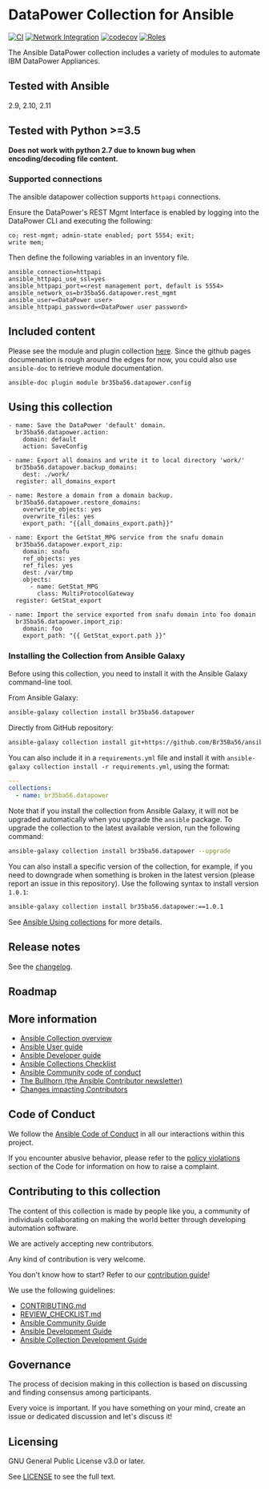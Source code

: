 # DataPower Collection for Ansible
[![CI](https://github.com/br35ba56/ansible-datapower/workflows/CI/badge.svg?event=push)](https://github.com/br35ba56/ansible-datapower/actions)
[![Network Integration](https://github.com/Br35Ba56/ansible-datapower/actions/workflows/network-integration.yml/badge.svg)](https://github.com/Br35Ba56/ansible-datapower/actions/workflows/network-integration.yml)
[![codecov](https://codecov.io/gh/tony-schndr/ansible-datapower/branch/main/graph/badge.svg?token=0RY2TCSVLV)](https://codecov.io/gh/tony-schndr/ansible-datapower)
[![Roles](https://github.com/Br35Ba56/ansible-datapower/actions/workflows/test-roles.yml/badge.svg)](https://github.com/Br35Ba56/ansible-datapower/actions/workflows/test-roles.yml)

The Ansible DataPower collection includes a variety of modules to automate IBM DataPower Appliances.


## Tested with Ansible
2.9, 2.10, 2.11

## Tested with Python >=3.5
**Does not work with python 2.7 due to known bug when encoding/decoding file content.**

### Supported connections

The ansible datapower collection supports `httpapi` connections.

Ensure the DataPower's REST Mgmt Interface is enabled by logging into the DataPower CLI and executing the following:
```
co; rest-mgmt; admin-state enabled; port 5554; exit;
write mem;
```

Then define the following variables in an inventory file.
```
ansible_connection=httpapi
ansible_httpapi_use_ssl=yes
ansible_httpapi_port=<rest management port, default is 5554>
ansible_network_os=br35ba56.datapower.rest_mgmt
ansible_user=<DataPower user>
ansible_httpapi_password=<DataPower user password>
```



## Included content
Please see the module and plugin collection [here](https://br35ba56.github.io/ansible-datapower/).
Since the github pages documenation is rough around the edges for now, you could also use `ansible-doc` to retrieve module documentation.

```
ansible-doc plugin module br35ba56.datapower.config
```
## Using this collection

<!--Include some quick examples that cover the most common use cases for your collection content. It can include the following examples of installation and upgrade (change NAMESPACE.COLLECTION_NAME correspondingly):-->

```yaml=
- name: Save the DataPower 'default' domain.
  br35ba56.datapower.action:
    domain: default
    action: SaveConfig
```

```yaml=
- name: Export all domains and write it to local directory 'work/'
  br35ba56.datapower.backup_domains:
    dest: ./work/
  register: all_domains_export
```

```yaml=
- name: Restore a domain from a domain backup.
  br35ba56.datapower.restore_domains:
    overwrite_objects: yes
    overwrite_files: yes
    export_path: "{{all_domains_export.path}}"
```
```yaml=
- name: Export the GetStat_MPG service from the snafu domain
  br35ba56.datapower.export_zip:
    domain: snafu
    ref_objects: yes
    ref_files: yes
    dest: /var/tmp
    objects:
      - name: GetStat_MPG
        class: MultiProtocolGateway
  register: GetStat_export
```
```yaml=
- name: Import the service exported from snafu domain into foo domain
  br35ba56.datapower.import_zip:
    domain: foo
    export_path: "{{ GetStat_export.path }}"
```
### Installing the Collection from Ansible Galaxy

Before using this collection, you need to install it with the Ansible Galaxy command-line tool.

From Ansible Galaxy:

```bash
ansible-galaxy collection install br35ba56.datapower
```
Directly from GitHub repository:
```bash
ansible-galaxy collection install git+https://github.com/Br35Ba56/ansible-datapower.git
```

You can also include it in a `requirements.yml` file and install it with `ansible-galaxy collection install -r requirements.yml`, using the format:
```yaml
---
collections:
  - name: br35ba56.datapower
```

Note that if you install the collection from Ansible Galaxy, it will not be upgraded automatically when you upgrade the `ansible` package. To upgrade the collection to the latest available version, run the following command:
```bash
ansible-galaxy collection install br35ba56.datapower --upgrade
```

You can also install a specific version of the collection, for example, if you need to downgrade when something is broken in the latest version (please report an issue in this repository). Use the following syntax to install version `1.0.1`:

```bash
ansible-galaxy collection install br35ba56.datapower:==1.0.1
```

See [Ansible Using collections](https://docs.ansible.com/ansible/devel/user_guide/collections_using.html) for more details.

## Release notes

See the [changelog](https://github.com/ansible-collections/REPONAMEHERE/tree/main/CHANGELOG.rst).

## Roadmap

<!-- Optional. Include the roadmap for this collection, and the proposed release/versioning strategy so users can anticipate the upgrade/update cycle. -->

## More information

<!-- List out where the user can find additional information, such as working group meeting times, slack/IRC channels, or documentation for the product this collection automates. At a minimum, link to: -->

- [Ansible Collection overview](https://github.com/ansible-collections/overview)
- [Ansible User guide](https://docs.ansible.com/ansible/devel/user_guide/index.html)
- [Ansible Developer guide](https://docs.ansible.com/ansible/devel/dev_guide/index.html)
- [Ansible Collections Checklist](https://github.com/ansible-collections/overview/blob/master/collection_requirements.rst)
- [Ansible Community code of conduct](https://docs.ansible.com/ansible/devel/community/code_of_conduct.html)
- [The Bullhorn (the Ansible Contributor newsletter)](https://us19.campaign-archive.com/home/?u=56d874e027110e35dea0e03c1&id=d6635f5420)
- [Changes impacting Contributors](https://github.com/ansible-collections/overview/issues/45)


## Code of Conduct

We follow the [Ansible Code of Conduct](https://docs.ansible.com/ansible/devel/community/code_of_conduct.html) in all our interactions within this project.

If you encounter abusive behavior, please refer to the [policy violations](https://docs.ansible.com/ansible/devel/community/code_of_conduct.html#policy-violations) section of the Code for information on how to raise a complaint.


## Contributing to this collection

<!--Describe how the community can contribute to your collection. At a minimum, fill up and include the CONTRIBUTING.md file containing how and where users can create issues to report problems or request features for this collection. List contribution requirements, including preferred workflows and necessary testing, so you can benefit from community PRs. If you are following general Ansible contributor guidelines, you can link to - [Ansible Community Guide](https://docs.ansible.com/ansible/devel/community/index.html). List the current maintainers (contributors with write or higher access to the repository). The following can be included:-->

The content of this collection is made by people like you, a community of individuals collaborating on making the world better through developing automation software.

We are actively accepting new contributors.

Any kind of contribution is very welcome.

You don't know how to start? Refer to our [contribution guide](CONTRIBUTING.md)!

We use the following guidelines:

* [CONTRIBUTING.md](CONTRIBUTING.md)
* [REVIEW_CHECKLIST.md](REVIEW_CHECKLIST.md)
* [Ansible Community Guide](https://docs.ansible.com/ansible/latest/community/index.html)
* [Ansible Development Guide](https://docs.ansible.com/ansible/devel/dev_guide/index.html)
* [Ansible Collection Development Guide](https://docs.ansible.com/ansible/devel/dev_guide/developing_collections.html#contributing-to-collections)

<!--
## Collection maintenance

The current maintainers are listed in the [MAINTAINERS](MAINTAINERS) file. If you have questions or need help, feel free to mention them in the proposals.

To learn how to maintain / become a maintainer of this collection, refer to the [Maintainer guidelines](MAINTAINING.md).

-->

## Governance

<!--Describe how the collection is governed. Here can be the following text:-->


The process of decision making in this collection is based on discussing and finding consensus among participants.

Every voice is important. If you have something on your mind, create an issue or dedicated discussion and let's discuss it!


## Licensing

<!-- Include the appropriate license information here and a pointer to the full licensing details. If the collection contains modules migrated from the ansible/ansible repo, you must use the same license that existed in the ansible/ansible repo. See the GNU license example below. -->

GNU General Public License v3.0 or later.

See [LICENSE](https://www.gnu.org/licenses/gpl-3.0.txt) to see the full text.
